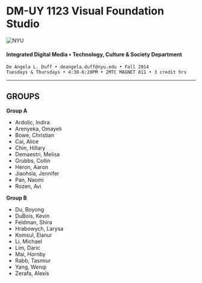 # DM-UY 1123 Visual Foundation Studio

![NYU](http://ws2.polishedsolid.com/de/nyu_soe_logo.png)
#### Integrated Digital Media • Technology, Culture & Society Department 

    De Angela L. Duff • deangela.duff@nyu.edu • Fall 2014 
    Tuesdays & Thursdays • 4:30-6:20PM • 2MTC MAGNET 811 • 3 credit hrs

---


## GROUPS

**Group A**

* Ardolic, Indira
* Arenyeka, Omayeli
* Bowe, Christian
* Cai, Alice
* Chin, Hillary
* Demaestri, Melisa
* Grubbs, Collin
* Heron, Aaron
* Jiaohsia, Jennifer
* Pan, Naomi
* Rozen, Avi


**Group B**

* Du, Boyong
* DuBois, Kevin
* Feldman, Shira
* Hrabowych, Larysa
* Komsul, Elanur
* Li, Michael
* Lim, Daric
* Mai, Hornby
* Rabb, Tasmiur
* Yang, Wenqi
* Zerafa, Alexis


